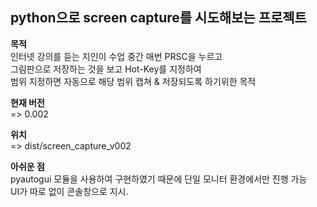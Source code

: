 ## python으로 screen capture를 시도해보는 프로젝트

<b>목적</b><br>
인터넷 강의를 듣는 지인이 수업 중간 매번 PRSC을 누르고<br>
그림판으로 저장하는 것을 보고 Hot-Key를 지정하여<br>
범위 지정하면 자동으로 해당 범위 캡쳐 & 저장되도록 하기위한 목적

<b>현재 버전</b><br>
=> 0.002

<b>위치</b><br>
=> dist/screen_capture_v002

<b>아쉬운 점</b><br>
pyautogui 모듈을 사용하여 구현하였기 때문에 단일 모니터 환경에서만 진행 가능<br>
UI가 따로 없이 콘솔창으로 지시.
